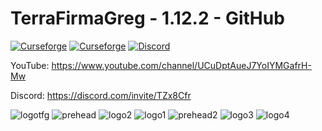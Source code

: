 # TerraFirmaGreg - 1.12.2 - GitHub

[![Curseforge](http://cf.way2muchnoise.eu/full_557242_downloads.svg)](https://www.curseforge.com/minecraft/modpacks/terrafirmagreg)  [![Curseforge](http://cf.way2muchnoise.eu/versions/For%20MC_557242_all.svg)](https://www.curseforge.com/minecraft/modpacks/terrafirmagreg) <a title="Join us on Discord!" href="https://discord.gg/TZx8Cfr"><img src="https://img.shields.io/discord/701354865217110096?label=TFG%20Discord&amp;logo=Discord&amp;style=?flat" alt="Discord"/></a>

YouTube: https://www.youtube.com/channel/UCuDptAueJ7YoIYMGafrH-Mw

Discord: https://discord.com/invite/TZx8Cfr

![logotfg](https://user-images.githubusercontent.com/52341158/131987786-bf99e1af-318c-4ed4-a6f8-c4617d692adb.png)
![prehead](https://user-images.githubusercontent.com/52341158/131987835-67e5f19f-1dad-4709-a146-68b917d1682f.png)
![logo2](https://user-images.githubusercontent.com/52341158/131987847-eab60672-2194-4c98-9ab6-3d2c29ec082d.png)
![logo1](https://user-images.githubusercontent.com/52341158/170833134-e87acd9c-ae5b-476f-811e-2c363f2facf2.png)
![prehead2](https://user-images.githubusercontent.com/52341158/131987908-26511634-94cb-4db5-830e-5e9c44d03f9b.png)
![logo3](https://user-images.githubusercontent.com/52341158/131987918-3398055a-1b8d-499e-8bfe-aa8a791e9aa8.png)
![logo4](https://user-images.githubusercontent.com/52341158/170833176-7f822369-8743-4c02-a43c-dff9a70e60e2.png)
